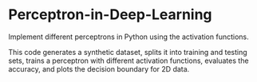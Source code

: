 # Perceptron-in-Deep-Learning
Implement different perceptrons in Python using the activation functions.

This code generates a synthetic dataset, splits it into training and testing sets, trains a perceptron with different 
activation functions, evaluates the accuracy, and plots the decision boundary for 2D data. 
